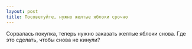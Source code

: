 ```yaml
---
layout: post 
title: Посоветуйте, нужно желтые яблоки срочно 
--- 
```

Сорвалась покупка, теперь нужно заказать желтые яблоки снова. Где это сделать, чтобы снова не кинули?